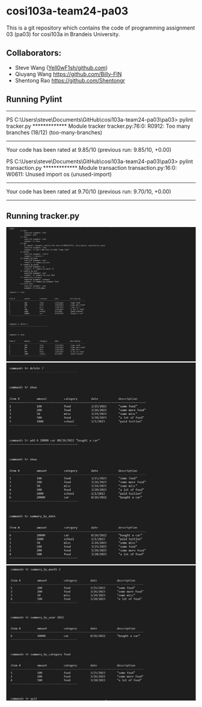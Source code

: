# cosi103a-team24-pa03
This is a git repository which contains the code of programming assignment 03 (pa03) for cosi103a in Brandeis University.

## Collaborators:
 - Steve Wang ([Yell0wF1sh/github.com](https://github.com/Yell0wF1sh))
 - Qiuyang Wang https://github.com/Billy-FIN
 - Shentong Rao https://github.com/Shentongr


## Running Pylint
-------------------------------------------------------------------
PS C:\Users\steve\Documents\GitHub\cosi103a-team24-pa03\pa03> pylint tracker.py
************* Module tracker
tracker.py:76:0: R0912: Too many branches (18/12) (too-many-branches)

------------------------------------------------------------------
Your code has been rated at 9.85/10 (previous run: 9.85/10, +0.00)

PS C:\Users\steve\Documents\GitHub\cosi103a-team24-pa03\pa03> pylint transaction.py
************* Module transaction
transaction.py:16:0: W0611: Unused import os (unused-import)

------------------------------------------------------------------
Your code has been rated at 9.70/10 (previous run: 9.70/10, +0.00)

-------------------------------------------------------------------

## Running tracker.py

<img alt="console log 1" src="img/console1.jpg">
<img alt="console log 2" src="img/console2.jpg">
<img alt="console log 3" src="img/console3.jpg">
